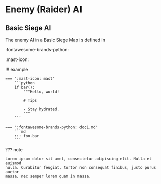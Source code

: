 # Enemy (Raider) AI

## Basic Siege AI

The enemy AI in a Basic Siege Map is defined in 

:fontawesome-brands-python:

:mast-icon:

!!! example

    === ":mast-icon: mast"
        ```python
        if bar():
            """Hello, world!

            # Tips

            - Stay hydrated.
            """
        ```

    === ":fontawesome-brands-python: doc1.md"
        ```md
        ::: foo.bar
        ```


??? note

    Lorem ipsum dolor sit amet, consectetur adipiscing elit. Nulla et euismod
    nulla. Curabitur feugiat, tortor non consequat finibus, justo purus auctor
    massa, nec semper lorem quam in massa.